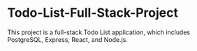 # Todo-List-Full-Stack-Project

This project is a full-stack Todo List application, which includes PostgreSQL, Express, React, and Node.js.

